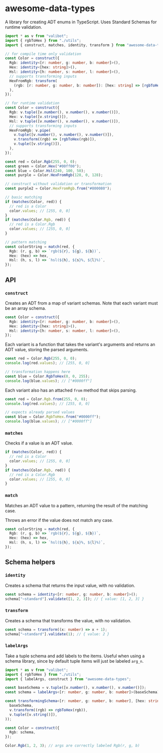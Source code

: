 # awesome-data-types

A library for creating ADT enums in TypeScript. Uses Standard Schemas for runtime validation.

```ts
import * as v from "valibot";
import { rgbToHex } from "./utils";
import { construct, matches, identity, transform } from "awesome-data-types";

// for compile time only validation
const Color = construct({
  Rgb: identity<[r: number, g: number, b: number]>(),
  Hex: identity<[hex: string]>(),
  Hsl: identity<[h: number, s: number, l: number]>(),
  // supports transforming inputs
  HexFromRgb: transform(
    (rgb: [r: number, g: number, b: number]): [hex: string] => [rgbToHex(rgb)],
  ),
});

// for runtime validation
const Color = construct({
  Rgb: v.tuple([v.number(), v.number(), v.number()]),
  Hex: v.tuple([v.string()]),
  Hsl: v.tuple([v.number(), v.number(), v.number()]),
  // supports transforming inputs
  HexFromRgb: v.pipe(
    v.tuple([v.number(), v.number(), v.number()]),
    v.transform((rgb) => [rgbToHex(rgb)]),
    v.tuple([v.string()]),
  ),
});

const red = Color.Rgb(255, 0, 0);
const green = Color.Hex("#00ff00");
const blue = Color.Hsl(240, 100, 50);
const purple = Color.HexFromRgb(128, 0, 128);

// construct without validation or transformation
const purple2 = Color.HexFromRgb.from("#800080");

// basic matching
if (matches(Color, red)) {
  // red is a Color
  color.values; // [255, 0, 0]
}
if (matches(Color.Rgb, red)) {
  // red is a Color.Rgb
  color.values; // [255, 0, 0]
}

// pattern matching
const colorString = match(red, {
  Rgb: (r, g, b) => `rgb(${r}, ${g}, ${b})`,
  Hex: (hex) => hex,
  Hsl: (h, s, l) => `hsl(${h}, ${s}%, ${l}%)`,
});
```

## API

### `construct`

Creates an ADT from a map of variant schemas. Note that each variant must be an array schema.

```ts
const Color = construct({
  Rgb: identity<[r: number, g: number, b: number]>(),
  Hex: identity<[hex: string]>(),
  Hsl: identity<[h: number, s: number, l: number]>(),
});
```

Each variant is a function that takes the variant's arguments and returns an ADT value, storing the parsed arguments.

```ts
const red = Color.Rgb(255, 0, 0);
console.log(red.values); // [255, 0, 0]

// transformation happens here
const blue = Color.RgbToHex(0, 0, 255);
console.log(blue.values); // ["#0000ff"]
```

Each variant also has an attached `from` method that skips parsing.

```ts
const red = Color.Rgb.from(255, 0, 0);
console.log(red.values); // [255, 0, 0]

// expects already parsed values
const blue = Color.RgbToHex.from("#0000ff");
console.log(blue.values); // ["#0000ff"]
```

### `matches`

Checks if a value is an ADT value.

```ts
if (matches(Color, red)) {
  // red is a Color
  color.values; // [255, 0, 0]
}
if (matches(Color.Rgb, red)) {
  // red is a Color.Rgb
  color.values; // [255, 0, 0]
}
```

### `match`

Matches an ADT value to a pattern, returning the result of the matching case.

Throws an error if the value does not match any case.

```ts
const colorString = match(red, {
  Rgb: (r, g, b) => `rgb(${r}, ${g}, ${b})`,
  Hex: (hex) => hex,
  Hsl: (h, s, l) => `hsl(${h}, ${s}%, ${l}%)`,
});
```

## Schema helpers

### `identity`

Creates a schema that returns the input value, with no validation.

```ts
const schema = identity<[r: number, g: number, b: number]>();
schema["~standard"].validate([1, 2, 3]); // { value: [1, 2, 3] }
```

### `transform`

Creates a schema that transforms the value, with no validation.

```ts
const schema = transform((x: number) => x + 1);
schema["~standard"].validate(1); // { value: 2 }
```

### `labelArgs`

Take a tuple schema and add labels to the items. Useful when using a schema library, since by default tuple items will just be labeled `arg_n`.

```ts
import * as v from "valibot";
import { rgbToHex } from "./utils";
import { labelArgs, construct } from "awesome-data-types";

const baseSchema = v.tuple([v.number(), v.number(), v.number()]);
const schema = labelArgs<[r: number, g: number, b: number]>(baseSchema);

const transformingSchema<[r: number, g: number, b: number], [hex: string]>(v.pipe(
  baseSchema,
  v.transform((rgb) => rgbToHex(rgb)),
  v.tuple([v.string()]),
));

const Color = construct({
  Rgb: schema,
});

Color.Rgb(1, 2, 3); // args are correctly labeled Rgb(r, g, b)
```
